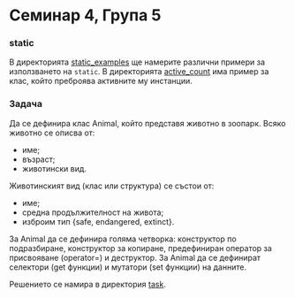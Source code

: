 # Семинар 4, Група 5

### static
В директорията [static_examples](./static_examples) ще намерите различни примери за използването на ```static```.
В директорията [active_count](./active_count) има пример за клас, който преброява активните му инстанции.

### Задача
Да се дефинира клас Animal, който представя животно в зоопарк. Всяко животно се описва от:
- име;
- възраст;
- животински вид.

Животинският вид (клас или структура) се състои от:
- име;
- средна продължителност на живота;
- изброим тип {safe, endangered, extinct}.

За Animal да се дефинира голяма четворка: конструктор по подразбиране, конструктор за копиране, предефиниран оператор за присвояване (оperator=) и деструктор. За Animal да се дефинират селектори (get функции) и мутатори (set функции) на данните.

Решението се намира в директория [task](./task).
